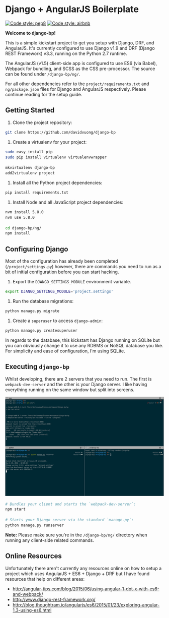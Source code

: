 # Django + AngularJS Boilerplate

[![Code style: pep8](https://img.shields.io/badge/code%20style-pep8-yellow.svg?style=flat-square)](https://www.python.org/dev/peps/pep-0008/)
[![Code style: airbnb](https://img.shields.io/badge/code%20style-airbnb-blue.svg?style=flat-square)](https://github.com/airbnb/javascript)

**Welcome to django-bp!**

This is a simple kickstart project to get you setup with Django, DRF, and AngularJS. It's currently configured to use Django v1.9 and DRF (Django REST Framework) v3.3, running on the Python 2.7 runtime.

The AngularJS (v1.5) client-side app is configured to use ES6 (via Babel), Webpack for bundling, and SCSS as the CSS pre-processor. The source can be found under `/django-bp/ng/`.

For all other dependencies refer to the `project/requirements.txt` and `ng/package.json` files for Django and AngularJS respectively. Please continue reading for the setup guide.

## Getting Started

1. Clone the project repository:

  ```bash
  git clone https://github.com/davidvuong/django-bp
  ```

1. Create a virtualenv for your project:

  ```bash
  sudo easy_install pip
  sudo pip install virtualenv virtualenvwrapper
  
  mkvirtualenv django-bp
  add2virtualenv project
  ```

1. Install all the Python project dependencies:

  ```bash
  pip install requirements.txt
  ```

1. Install Node and all JavaScript project dependencies:

  ```bash
  nvm install 5.8.0
  nvm use 5.8.0
  
  cd django-bp/ng/
  npm install
  ```

## Configuring Django

Most of the configuration has already been completed (`/project/settings.py`) however, there are commands you need to run as a bit of initial configuration before you can start hacking.

1. Export the `DJANGO_SETTINGS_MODULE` environment variable.

  ```bash
  export DJANGO_SETTINGS_MODULE='project.settings'
  ```

1. Run the database migrations:

  ```bash
  python manage.py migrate
  ```

1. Create a `superuser` to access `django-admin`:

  ```bash
  python manage.py createsuperuser
  ```

In regards to the database, this kickstart has Django running on SQLite but you can obviously change it to use any RDBMS or NoSQL database you like. For simplicity and ease of configuration, I'm using SQLite.

## Executing `django-bp`

Whilst developing, there are 2 servers that you need to run. The first is `webpack-dev-server` and the other is your Django server. I like having everything running on the same window but split into screens.

![](assets/terminal.png)

```bash
# Bundles your client and starts the `webpack-dev-server`:
npm start

# Starts your Django server via the standard `manage.py`:
python manage.py runserver
```

**Note:** Please make sure you're in the `/django-bp/ng/` directory when running any client-side related commands.

## Online Resources

Unfortunately there aren't currently any resources online on how to setup a project which uses AngularJS + ES6 + Django + DRF but I have found resources that help on different areas:

* http://angular-tips.com/blog/2015/06/using-angular-1-dot-x-with-es6-and-webpack/
* http://www.django-rest-framework.org/
* http://blog.thoughtram.io/angularjs/es6/2015/01/23/exploring-angular-1.3-using-es6.html